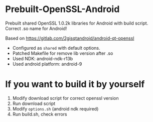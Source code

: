 # Prebuilt-OpenSSL-Android
Prebuilt shared OpenSSL 1.0.2k libraries for Android with build script. Correct .so name for Android!

Based on https://gitlab.com/2gisqtandroid/android-qt-openssl

* Configured as `shared` with default options.
* Patched Makefile for remove lib version after .so
* Used NDK: android-ndk-r13b
* Used android platform: android-9


# If you want to build it by yourself
1. Modify download script for correct openssl version
2. Run download script
3. Modify `options.sh` (android ndk required)
4. Run build.sh, check errors
